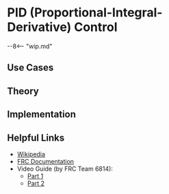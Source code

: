 # PID (Proportional-Integral-Derivative) Control

--8<-- "wip.md"

## Use Cases


## Theory


## Implementation


## Helpful Links
- [Wikipedia](https://en.wikipedia.org/wiki/PID_controller)
- [FRC Documentation](https://docs.wpilib.org/en/stable/docs/software/advanced-controls/introduction/introduction-to-pid.html)
- Video Guide (by FRC Team 6814):
    - [Part 1](https://www.youtube.com/watch?v=jIKBWO7ps0w)
    - [Part 2](https://www.youtube.com/watch?v=Z24fSBVJeGs)
